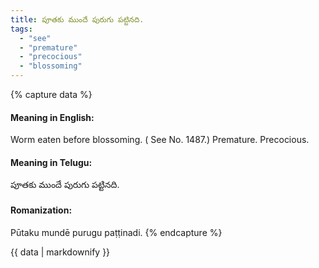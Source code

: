```yaml
---
title: పూతకు ముందే పురుగు పట్టినది.
tags:
  - "see"
  - "premature"
  - "precocious"
  - "blossoming"
---
```


{% capture data %}
#### Meaning in English:
Worm eaten before blossoming.
( See No. 1487.)
Premature. Precocious.

#### Meaning in Telugu:
పూతకు ముందే పురుగు పట్టినది.

#### Romanization:
Pūtaku mundē purugu paṭṭinadi.
{% endcapture %}

{{ data | markdownify }}

